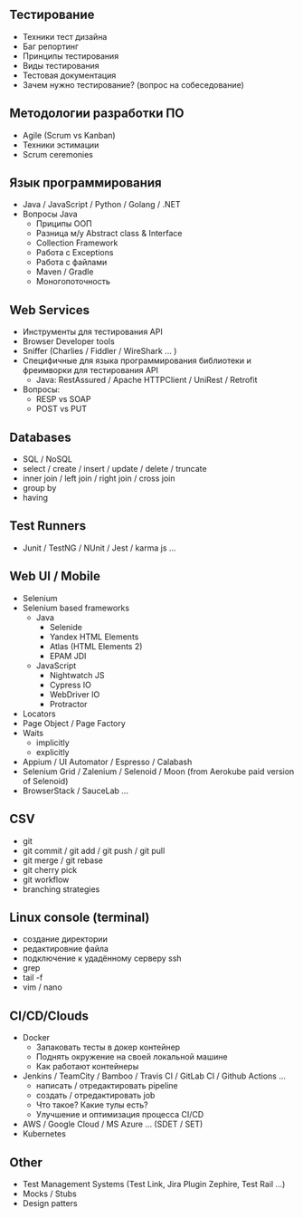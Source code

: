 ## Тестирование
* Техники тест дизайна
* Баг репортинг
* Принципы тестирования
* Виды тестирования
* Тестовая документация
* Зачем нужно тестирование? (вопрос на собеседование)

## Методологии разработки ПО
* Agile (Scrum vs Kanban)
* Техники эстимации
* Scrum ceremonies

## Язык программирования
* Java / JavaScript / Python / Golang / .NET
* Вопросы Java
    * Приципы ООП
    * Разница м/у Abstract class & Interface
    * Collection Framework
    * Работа с Exceptions
    * Работа с файлами
    * Maven / Gradle
    * Моногопоточность

## Web Services
* Инструменты для тестирования API
* Browser Developer tools
* Sniffer (Charlies / Fiddler / WireShark ... )
* Специфичные для языка программирования библиотеки и фреимворки для тестирования API
    * Java: RestAssured / Apache HTTPClient / UniRest / Retrofit
* Вопросы:
    * RESP vs SOAP
    * POST vs PUT

## Databases
* SQL / NoSQL
* select / create / insert / update / delete / truncate
* inner join / left join / right join / cross join
* group by 
* having

## Test Runners
* Junit / TestNG / NUnit / Jest / karma js ...

## Web UI / Mobile
* Selenium
* Selenium based frameworks
    * Java
        * Selenide
        * Yandex HTML Elements
        * Atlas (HTML Elements 2)
        * EPAM JDI
    * JavaScript
        * Nightwatch JS
        * Cypress IO
        * WebDriver IO
        * Protractor
* Locators
* Page Object / Page Factory
* Waits
    * implicitly
    * explicitly
* Appium / UI Automator / Espresso / Calabash
* Selenium Grid / Zalenium / Selenoid / Moon (from Aerokube paid version of Selenoid)
* BrowserStack / SauceLab ...

## CSV
* git 
* git commit / git add / git push / git pull
* git merge / git rebase
* git cherry pick
* git workflow 
* branching strategies

## Linux console (terminal)
* создание директории
* редактировние файла
* подключение к удадённому серверу ssh
* grep 
* tail -f 
* vim / nano

## CI/CD/Clouds
* Docker
    * Запаковать тесты в докер контейнер
    * Поднять окружение на своей локальной машине
    * Как работают контейнеры
* Jenkins / TeamCity / Bamboo / Travis CI / GitLab CI / Github Actions ... 
    * написать / отредактировать pipeline
    * создать / отредактировать job
    * Что такое? Какие тулы есть?
    * Улучшение и оптимизация процесса CI/CD
* AWS / Google Cloud / MS Azure ... (SDET / SET)
* Kubernetes

## Other
* Test Management Systems (Test Link, Jira Plugin Zephire, Test Rail ...)
* Mocks / Stubs
* Design patters
